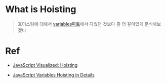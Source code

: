 # What is **Hoisting**

> 호이스팅에 대해서 [variables파트](variables.md)에서 다뤘던 것보다 좀 더 깊이있게 분석해보겠다

# Ref

-   [JavaScript Visualized: Hoisting](https://dev.to/lydiahallie/javascript-visualized-hoisting-478h)

-   [JavaScript Variables Hoisting in Details](https://dmitripavlutin.com/javascript-hoisting-in-details/)
